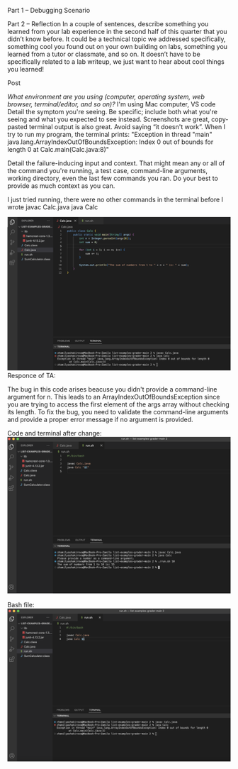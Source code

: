Part 1 – Debugging Scenario


Part 2 – Reflection
In a couple of sentences, describe something you learned from your lab experience in the second half of this quarter that you didn’t know before. It could be a technical topic we addressed specifically, something cool you found out on your own building on labs, something you learned from a tutor or classmate, and so on. It doesn’t have to be specifically related to a lab writeup, we just want to hear about cool things you learned!

Post


*What environment are you using (computer, operating system, web browser, terminal/editor, and so on)?*
I'm using Mac computer, VS code
Detail the symptom you're seeing. Be specific; include both what you're seeing and what you expected to see instead. Screenshots are great, copy-pasted terminal output is also great. Avoid saying “it doesn't work”.
When I try to run my program, the terminal prints: "Exception in thread "main" java.lang.ArrayIndexOutOfBoundsException: Index 0 out of bounds for length 0
 at Calc.main(Calc.java:8)"

Detail the failure-inducing input and context. That might mean any or all of the command you're running, a test case, command-line arguments, working directory, even the last few commands you ran. Do your best to provide as much context as you can.

I just tried running, there were no other commands in the terminal before I wrote javac Calc.java<enter> java Calc

![Image](first.png)
Responce of TA: 

The bug in this code arises beacuse you didn't provide a command-line argument for n. This leads to an ArrayIndexOutOfBoundsException since you are trying to access the first element of the args array without checking its length.
To fix the bug, you need to validate the command-line arguments and provide a proper error message if no argument is provided.


Code and terminal after change:
![Image](third.png)

Bash file:
![Image](second.png)

